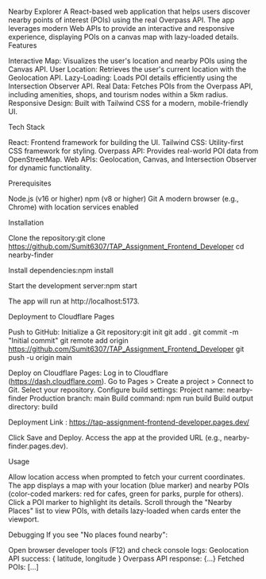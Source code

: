 Nearby Explorer
A React-based web application that helps users discover nearby points of interest (POIs) using the real Overpass API. The app leverages modern Web APIs to provide an interactive and responsive experience, displaying POIs on a canvas map with lazy-loaded details.
Features

Interactive Map: Visualizes the user's location and nearby POIs using the Canvas API.
User Location: Retrieves the user's current location with the Geolocation API.
Lazy-Loading: Loads POI details efficiently using the Intersection Observer API.
Real Data: Fetches POIs from the Overpass API, including amenities, shops, and tourism nodes within a 5km radius.
Responsive Design: Built with Tailwind CSS for a modern, mobile-friendly UI.

Tech Stack

React: Frontend framework for building the UI.
Tailwind CSS: Utility-first CSS framework for styling.
Overpass API: Provides real-world POI data from OpenStreetMap.
Web APIs: Geolocation, Canvas, and Intersection Observer for dynamic functionality.

Prerequisites

Node.js (v16 or higher)
npm (v8 or higher)
Git
A modern browser (e.g., Chrome) with location services enabled

Installation

Clone the repository:git clone https://github.com/Sumit6307/TAP_Assignment_Frontend_Developer
cd nearby-finder


Install dependencies:npm install


Start the development server:npm start

The app will run at http://localhost:5173.

Deployment to Cloudflare Pages

Push to GitHub:
Initialize a Git repository:git init
git add .
git commit -m "Initial commit"
git remote add origin https://github.com/Sumit6307/TAP_Assignment_Frontend_Developer
git push -u origin main




Deploy on Cloudflare Pages:
Log in to Cloudflare (https://dash.cloudflare.com).
Go to Pages > Create a project > Connect to Git.
Select your repository.
Configure build settings:
Project name: nearby-finder
Production branch: main
Build command: npm run build
Build output directory: build

Deployment Link : https://tap-assignment-frontend-developer.pages.dev/

Click Save and Deploy.
Access the app at the provided URL (e.g., nearby-finder.pages.dev).



Usage

Allow location access when prompted to fetch your current coordinates.
The app displays a map with your location (blue marker) and nearby POIs (color-coded markers: red for cafes, green for parks, purple for others).
Click a POI marker to highlight its details.
Scroll through the "Nearby Places" list to view POIs, with details lazy-loaded when cards enter the viewport.

Debugging
If you see "No places found nearby":

Open browser developer tools (F12) and check console logs:
Geolocation API success: { latitude, longitude }
Overpass API response: {...}
Fetched POIs: [...]
